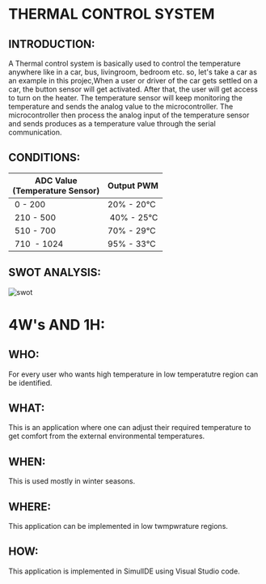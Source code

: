  <h1>THERMAL CONTROL SYSTEM</h1>

<h2>INTRODUCTION:</h2>

A Thermal control system is basically used to control the temperature anywhere like in a car, bus, livingroom, bedroom etc. so, let's take a car as an example in this projec,When a user or driver of the car gets settled on a car, the button sensor will get activated. After that, the user will get access to turn on the heater. The temperature sensor will keep monitoring the temperature and sends the analog value to the microcontroller. The microcontroller then process the analog input of the temperature sensor and sends produces as a temperature value through the  serial communication. 


<h2>CONDITIONS:</h2>

</head>
<body>
	<table>
		<thead>
			<tr>
				<th>ADC Value<br>(Temperature Sensor)</th>
				<th>Output PWM</th>
			</tr>
		</thead>
		<tbody>
			<tr>
				<td>&nbsp;0 - 200</td>
				<td>20% - 20℃&nbsp;</td>
			</tr>
			<tr>
				<td>&nbsp;210 - 500</td>
				<td>&nbsp;40% - 25℃</td>
			</tr>
			<tr>
				<td>&nbsp;510 - 700</td>
				<td>70% - 29℃&nbsp;</td>
			</tr>
			<tr>
				<td>&nbsp;710&nbsp; - 1024</td>
				<td>95% - 33℃&nbsp;</td>
			</tr>
		</tbody>
	</table>
  
<h2>SWOT ANALYSIS:</h2>
  
  ![swot](https://user-images.githubusercontent.com/101571637/164236928-1061984c-f087-4a73-8917-b7904645e2d2.jpg)

  
  <h1>4W's AND 1H:</h1>
  
<h2>WHO:</h2>
  For every user who wants high temperature in low temperatutre region can be identified.
  
<h2>WHAT:</h2> 
  This is an application where one can adjust their required temperature to get comfort from the external environmental temperatures.
  
<h2>WHEN:</h2>
  This is used mostly in winter seasons.
  
<h2>WHERE:</h2>
  This application can be implemented in low twmpwrature regions.
  
<h2>HOW:</h2>
  This application is implemented in SimulIDE using Visual Studio code.

